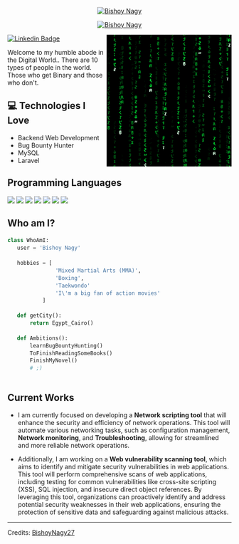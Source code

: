 

<p align="center">
<a href="https://github.com/BishoyNagy27"><img src="https://readme-typing-svg.demolab.com?font=Shojumaru&pause=1000&color=00c02b&center=true&vCenter=true&width=435&lines=Bishoy+Nagy;" alt="Bishoy Nagy" /></a>
</p>
<p align="center">
<a href="https://github.com/BishoyNagy27"><img src="https://readme-typing-svg.demolab.com?font=Shojumaru&pause=1000&color=00c02b&center=true&vCenter=true&width=435&lines=BackEnd+Developer;" alt="Bishoy Nagy" /></a>
</p>
<img src = 'https://github.com/BishoyNagy27/BishoyNagy27/blob/main/matrix.gif' alt = 'Awesome Matrix Code' align='right'/>

[![Linkedin Badge](https://img.shields.io/badge/-BishoyNagy-blue?style=flat-square&logo=Linkedin&logoColor=white&link=https://www.linkedin.com/in/haany-ali)](https://www.linkedin.com/in/bishoy-nagy-08539b1b6/)

Welcome to my humble abode in the Digital World.. There are 10 types of people in the world. Those who get Binary and those who don't.

## :computer: Technologies I Love
* Backend Web Development
* Bug Bounty Hunter
* MySQL
* Laravel



## Programming Languages
 <img src = 'https://github.com/MarikIshtar007/MarikIshtar007/blob/master/images/html.svg' width='30'/> <img src = 'https://github.com/MarikIshtar007/MarikIshtar007/blob/master/images/css.svg' width='30'/> <img src = 'https://github.com/MarikIshtar007/MarikIshtar007/blob/master/images/js.svg' width='30'/> <img src = 'https://github.com/MarikIshtar007/MarikIshtar007/blob/master/images/bootstrap.svg' width='33'/> <img src = 'https://github.com/MarikIshtar007/MarikIshtar007/blob/master/images/php.svg' width='40'/>
 <img src = 'https://github.com/MarikIshtar007/MarikIshtar007/blob/master/images/sql.svg' width='30'/> <img src = 'https://github.com/MarikIshtar007/MarikIshtar007/blob/master/images/git.svg' width='30'/>
 
 ## Who am I?
 ```python
 class WhoAmI:
 	user = 'Bishoy Nagy'
	
	hobbies = [
				'Mixed Martial Arts (MMA)',
				'Boxing',
				'Taekwondo'
				'I\'m a big fan of action movies'
			]
	
	def getCity():
		return Egypt_Cairo()
	
	def Ambitions():
		learnBugBountyHunting()
		ToFinishReadingSomeBooks()
		FinishMyNovel()
		# ;)
	
 ```
 
## Current Works
 * I am currently focused on developing a **Network scripting tool** that will enhance the security and efficiency of network operations. This tool will automate various networking tasks, such as configuration management,
**Network monitoring**, and **Troubleshooting**, allowing for streamlined and more reliable network operations.

 * Additionally, I am working on a **Web vulnerability scanning tool**, which aims to identify and mitigate security vulnerabilities in web applications. This tool will perform comprehensive scans of web applications, including testing for common vulnerabilities like cross-site scripting (XSS), SQL injection, and insecure direct object references. By leveraging this tool, organizations can proactively identify and address potential security weaknesses in their web applications, ensuring the protection of sensitive data and safeguarding against malicious attacks.



 
 -------
Credits: [BishoyNagy27](https://github.com/BishoyNagy27)
